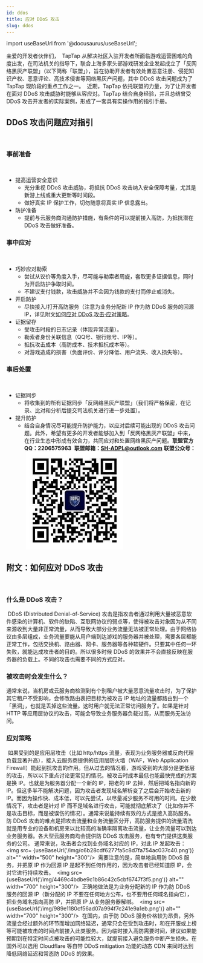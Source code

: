 ```yaml
---
id: ddos
title: 应对 DDoS 攻击
slug: ddos
---
```


import useBaseUrl from '@docusaurus/useBaseUrl';

亲爱的开发者伙伴们，
​
TapTap 从解决社区入驻开发者所面临游戏运营困难的角度出发，在司法机关的指导下，联合上海多家头部游戏研发企业发起成立了「反网络黑灰产联盟」（以下简称「联盟」），旨在协助开发者有效处置恶意注册、侵犯知识产权、恶意评论、高技术侵害等网络黑灰产问题，其中 DDoS 攻击问题成为了 TapTap 现阶段的重点工作之一。
​
近期，TapTap 依托联盟的力量，为了让开发者在面对 DDoS 攻击威胁时能够从容应对。TapTap 结合自身经验，并且总结曾受 DDoS 攻击开发者的实际案例，形成了一套具有实操作用的指引手册。
​
## DDoS 攻击问题应对指引
​
### 事前准备
​
* 提高运营安全意识
​
    - 充分重视 DDoS 攻击威胁，将抵抗 DDoS 攻击纳入安全保障考量，尤其是新游上线或重大更新等时间段。
    - 做好真实 IP 保护工作，切勿随意将真实 IP 信息露出。
* 防护准备
    - 提前与云服务商沟通防护措施，有条件的可以提前接入高防，为抵抗潜在 DDoS 攻击做好准备。
​
### 事中应对
​
* 巧妙应对勒索
    - 尝试从议价等角度入手，尽可能与勒索者周旋，套取更多证据信息，同时为开启防护争取时间。
    - 不建议支付钱款，攻击威胁并不会因为钱款的支付而停止或消失。
* 开启防护
    - 尽快接入/打开高防服务（注意为业务分配新 IP 作为防 DDoS 服务的回源 IP，详见附文[如何应对 DDoS 攻击·应对策略](#应对策略)。
* 证据留存
    - 受攻击时段的日志记录（体现异常流量）。
    - 勒索者身份关联信息（QQ号、银行账号、IP等）。
    - 抵抗攻击成本（高防成本、技术抵抗成本等）。
    - 对游戏造成的损害（负面评价、评分降低、用户流失、收入损失等）。
​
### 事后处置
​
* 证据同步
    - 将收集到的所有证据同步「反网络黑灰产联盟」（我们将严格保密，在记录、比对和分析后提交司法机关进行进一步处置）。
​
* 提升防护
    - 结合自身情况尽可能提升防护能力，以应对后续可能出现的 DDoS 攻击问题。
​
此外，希望有更多的开发者能够加入到「反网络黑灰产联盟」中来，在行业生态中形成有效合力，共同应对和处置网络黑灰产问题。
​
**联盟官方QQ：2206575963**
​
**联盟邮箱：SH-ADPL@outlook.com**
​
**联盟公众号：**
​
![公众号图标](/img/38bed3dac7fbbd97a142237f53c21467.png)
​
## 附文：如何应对 DDoS 攻击
​
### 什么是 DDoS 攻击？
​
DDoS (Distributed Denial-of-Service) 攻击是指攻击者通过利用大量被恶意软件感染的计算机、软件的缺陷、互联网协议的弱点等，使得被攻击对象因为从不同来源收到大量非正常流量，从而导致大部分业务流量无法被正常处理。
​
由于网络协议由多层组成，业务流量要能从用户端到达游戏的服务器并被处理，需要各层都能正常工作，包括交换机、路由器、网卡、服务器等各种软硬件。只要其中任何一环失败，就能达成攻击者的目的。所以很多时候 DDoS 的效果并不会直接反映在服务器的负载上。不同的攻击也需要不同的方式应对。
​
### 被攻击时会发生什么？
​
通常来说，当机房或云服务商检测到有个别租户被大量恶意流量攻击时，为了保护其它租户不受影响，会修改路由表把目标为被攻击 IP 地址的流量都路由到一个「黑洞」，也就是丢掉这些流量。这时用户就无法正常访问服务了。
​
如果是针对 HTTP 等应用层协议的攻击，可能会导致业务服务器负载过高，从而服务无法访问。
​
### 应对策略
​
如果受到的是应用层攻击（比如 http/https 流量，表现为业务服务器或反向代理负载显著升高），接入云服务商提供的应用层防火墙（WAF，Web Application Firewall）能起到抗攻击的作用。但从过去的情况看，游戏受到的大部分是更低层的攻击，所以以下重点讨论更常见的情况。
​
被攻击时成本最低也能最快完成的方案是换 IP。也就是为服务器分配一个新的 IP，把老的 IP 去掉，然后把域名指向新的 IP。但这多半不能解决问题，因为攻击者发现域名解析变了之后会开始攻击新的 IP。而因为操作快、成本低，可以先尝试，以尽量减少服务不可用的时间。在少数情况下，攻击者是针对 IP 而不是域名进行攻击，可能就彻底解决了（比如你并不是攻击目标，而是被误伤的情况）。
​
通常来说能持续有效的方式是接入高防服务。防 DDoS 攻击的难点是把攻击流量和业务流量区分开，高防服务提供的流量清洗就是用专业的设备和机房来以比较高的准确率隔离攻击流量，让业务流量可以到达业务服务器。各大型云服务商均会提供防 DDoS 攻击服务，也有专门提供这类服务的公司。
​
通常来说，攻击者会找到业务域名对应的 IP，对此 IP 发起攻击：
​
<img src= {useBaseUrl('/img/c6b28cdf6277fa5c8d7fa754ac037c40.png')} alt="" width="500" height="300"/>
​
需要注意的是，简单地启用防 DDoS 服务，并把原 IP 作为回源 IP 是起不到任何作用的，因为攻击者已经知道原 IP，会对它进行持续攻击。
​
<img src= {useBaseUrl('/img/4469c4bdbe9c1b86c42c5cbf6747f3f5.png')} alt="" width="700" height="300"/>
​
正确地做法是为业务分配新的 IP 作为防 DDoS 服务的回源 IP（新分配的 IP 不要在任何地方公布，也不要用任何域名指向它），把业务域名指向高防 IP，并把原 IP 从业务服务器解绑。
​
<img src= {useBaseUrl('/img/989e1180cf56ad07a994f7c241e9a1eb.png')} alt="" width="700" height="300"/>
​
在国内，由于防 DDoS 服务价格较为昂贵，另外流量会经过额外的环节而增加网络延迟，通常只会在受到攻击时，和在开服或上榜等可能被攻击的时间点前接入此类服务。因为临时接入高防需要时间，建议如果能预期到在特定时间点被攻击的可能性较大，就提前接入避免服务中断产生损失。在国外可以选用 Cloudflare 等自带 DDoS mitigation 功能的动态 CDN 来同时达到降低网络延迟和常态防 DDoS 的效果。